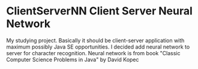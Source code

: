 # ClientServerNN Client Server Neural Network
My studying project. Basically it should be client-server application with maximum possibly Java SE opportunities.
I decided add neural network to server for character recognition.
Neural network is from book "Classic Computer Science Problems in Java" by David Kopec
